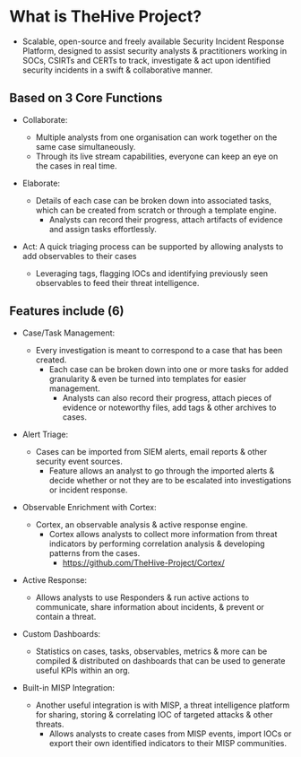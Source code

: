 # What is TheHive Project?

- Scalable, open-source and freely available Security Incident Response Platform, designed to assist security analysts & practitioners working in SOCs, CSIRTs and CERTs to track, investigate & act upon identified security incidents in a swift & collaborative manner.

## Based on 3 Core Functions

- Collaborate:
  - Multiple analysts from one organisation can work together on the same case simultaneously.
  - Through its live stream capabilities, everyone can keep an eye on the cases in real time.

- Elaborate:
  - Details of each case can be broken down into associated tasks, which can be created from scratch or through a template engine.
    - Analysts can record their progress, attach artifacts of evidence and assign tasks effortlessly.
  
- Act: A quick triaging process can be supported by allowing analysts to add observables to their cases
  - Leveraging tags, flagging IOCs and identifying previously seen observables to feed their threat intelligence.

## Features include (6)

- Case/Task Management:
  - Every investigation is meant to correspond to a case that has been created.
    - Each case can be broken down into one or more tasks for added granularity & even be turned into templates for easier management.
      - Analysts can also record their progress, attach pieces of evidence or noteworthy files, add tags & other archives to cases.
  
- Alert Triage:
  - Cases can be imported from SIEM alerts, email reports & other security event sources.
    - Feature allows an analyst to go through the imported alerts & decide whether or not they are to be escalated into investigations or incident response.

- Observable Enrichment with Cortex:
  - Cortex, an observable analysis & active response engine.
    - Cortex allows analysts to collect more information from threat indicators by performing correlation analysis & developing patterns from the cases.
      - <https://github.com/TheHive-Project/Cortex/>
  
- Active Response:
  - Allows analysts to use Responders & run active actions to communicate, share information about incidents, & prevent or contain a threat.

- Custom Dashboards:
  - Statistics on cases, tasks, observables, metrics & more can be compiled & distributed on dashboards that can be used to generate useful KPIs within an org.

- Built-in MISP Integration:
  - Another useful integration is with MISP, a threat intelligence platform for sharing, storing & correlating IOC of targeted attacks & other threats.
    - Allows analysts to create cases from MISP events, import IOCs or export their own identified indicators to their MISP communities.
